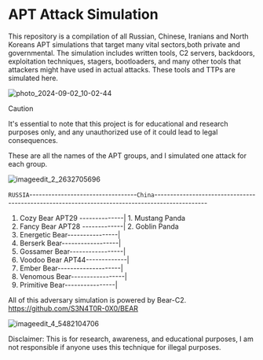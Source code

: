 # APT Attack Simulation
This repository is a compilation of all Russian, Chinese, Iranians and North Koreans APT simulations that target many vital sectors,both private and governmental. The simulation includes written tools, C2 servers, backdoors, exploitation techniques, stagers, bootloaders, and many other tools that attackers might have used in actual attacks. These tools and TTPs  are simulated here.


![photo_2024-09-02_10-02-44](https://github.com/user-attachments/assets/a6cc6bb5-aabe-4f75-bad5-c35fb6016e75)


> [!CAUTION]
> It's essential to note that this project is for educational and research purposes only, and any unauthorized use of it could lead to legal consequences.


These are all the names of the APT groups, and I simulated one attack for each group.


![imageedit_2_2632705696](https://github.com/user-attachments/assets/e60d08fd-a210-4053-b0be-87163bfadfae)

`RUSSIA`----------------------------------`China`-----------------------------------------------------------------------------------------------
                                 
1. Cozy Bear APT29 --------------| 1. Mustang Panda                    
2. Fancy Bear APT28 -------------| 2. Goblin Panda
3. Energetic Bear----------------|
4. Berserk Bear------------------|
5. Gossamer Bear-----------------|
6. Voodoo Bear APT44-------------|
7. Ember Bear--------------------|
8. Venomous Bear-----------------|
9. Primitive Bear----------------|

All of this adversary simulation is powered by Bear-C2.
https://github.com/S3N4T0R-0X0/BEAR

![imageedit_4_5482104706](https://github.com/S3N4T0R-0X0/Bear/assets/121706460/a43fdb26-c4d6-4b3e-b494-baed4c4b137d)

Disclaimer: This is for research, awareness, and educational purposes, I am not responsible if anyone uses this technique for illegal purposes.

